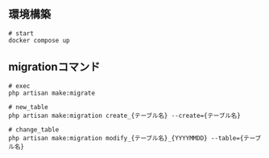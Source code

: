 ## 環境構築
```shell
# start
docker compose up
```


## migrationコマンド
```shell
# exec
php artisan make:migrate
```

```shell
# new_table
php artisan make:migration create_{テーブル名} --create={テーブル名}
```

```shell
# change_table
php artisan make:migration modify_{テーブル名}_{YYYYMMDD} --table={テーブル名}
```
